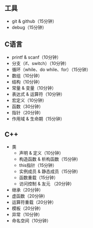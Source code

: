 ## 工具

* git & github（15分钟）
* debug（15分钟）

## C语言

* printf & scanf（10分钟）
* 分支（if、switch）（10分钟）
* 循环（while、do while、for）（15分钟）
* 数组（10分钟）
* 结构（10分钟）
* 常量 & 变量（10分钟）
* 表达式 & 运算符（10分钟）
* 宏定义（10分钟）
* 函数（30分钟）
* 指针（20分钟）
* 作用域 & 生命期（15分钟）  

## C++

* 类
	* 声明 & 定义（10分钟）
	* 构造函数 & 析构函数（15分钟）
	* this指针（15分钟）
	* 实例成员 & 静态成员（15分钟）
	* 函数重载（15分钟）
	* 访问控制 & 友元 （20分钟）
* 继承（20分钟）
* 虚函数（20分钟）
* 运算符重载（20分钟）
* 模板（20分钟）
* 异常（10分钟）
* 命名空间（10分钟）

